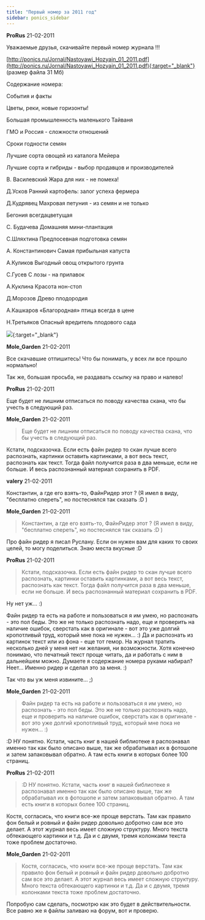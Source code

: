 ```yaml
---
title: "Первый номер за 2011 год"
sidebar: ponics_sidebar
---
```


**ProRus** 21-02-2011

Уважаемые друзья, скачивайте первый номер журнала !!!

[http://ponics.ru/Jornal/Nastoyawi_Hozyain_01_2011.pdf](http://ponics.ru/Jornal/Nastoyawi_Hozyain_01_2011.pdf){:target="_blank"} (размер файла 31 Мб)

Содержание номера:

События и факты

Цветы, реки, новые горизонты!

Большая промышленность маленького Тайваня

ГМО и Россия - сложности отношений

Сроки годности семян

Лучшие сорта овощей из каталога Мейера

Лучшие сорта и гибриды - выбор продавцов и производителей 

B. Василевский Жара для них - не помеха!

Д.Усков Ранний картофель: залог успеха фермера

Д.Кудрявец Махровая петуния - из семян и не только

Бегония всегдацветущая

C. Будачева Домашняя мини-плантация

С.Шляхтина Предпосевная подготовка семян

А. Константинович Самая прибыльная капуста

А.Куликов Выгодный овощ открытого грунта

С.Гусев С лозы - на прилавок

А.Куклина Красота нон-стоп

Д.Морозов Древо плодородия

А.Кашкаров «Благородная» птица всегда в цене

Н.Третьяков Опасный вредитель плодового сада

[![](/attachimages/5922_nasthoz.jpg)](https://t.me/ponics_ru_files/4859){:target="_blank"}

**Mole_Garden** 21-02-2011

Все скачавшие отпишитесь! Что бы понимать, у всех ли все прошло нормально! 

Так же, большая просьба, не раздавать ссылку на право и налево!


**ProRus** 21-02-2011

Еще будет не лишним отписаться по поводу качества скана, что бы учесть в следующий раз.


**Mole_Garden** 21-02-2011

> Еще будет не лишним отписаться по поводу качества скана, что бы учесть в следующий раз.

Кстати, подсказочка. Если есть файн ридер то скан лучше всего распознать, картинки оставить картинками, а вот весь текст, распознать как текст. Тогда файл получится раза в два меньше, если не больше. И весь распознанный материал сохранить в PDF. 


**valery** 21-02-2011

Константин, а где его взять-то, ФайнРидер этот ? (Я имел в виду, "бесплатно спереть", но постеснялся так сказать :D )


**Mole_Garden** 21-02-2011

> Константин, а где его взять-то, ФайнРидер этот ? (Я имел в виду, "бесплатно спереть", но постеснялся так сказать :D )

Про файн ридер я писал Руслану. Если он нужен вам для каких то своих целей, то могу поделиться. Знаю места вкусные :D


**ProRus** 21-02-2011

> Кстати, подсказочка. Если есть файн ридер то скан лучше всего распознать, картинки оставить картинками, а вот весь текст, распознать как текст. Тогда файл получится раза в два меньше, если не больше. И весь распознанный материал сохранить в PDF.

Ну нет уж... :)

Файн ридер та есть на работе и пользоваться я им умею, но распознать - это пол беды. Это же не только распознать надо, еще и проверить на наличие ошибок, сверстать как в оригинале - вот это уже долгий кропотливый труд, который мне пока не нужен... :) Да и распознать из картинок текст или из фона - еще тот гемор. На журнал тратить несколько дней у меня нет ни желания, ни возможности. Хотя конечно понимаю, что печатный текст проще читать, да и работать с ним в дальнейшем можно. Думаете я содержание номера руками набирал? Неет... Именно ридер и сделал это за меня. :)

Так что вы уж меня извините... ;)


**Mole_Garden** 21-02-2011

> Файн ридер та есть на работе и пользоваться я им умею, но распознать - это пол беды. Это же не только распознать надо, еще и проверить на наличие ошибок, сверстать как в оригинале - вот это уже долгий кропотливый труд, который мне пока не нужен... :) 

 :D НУ понятно. Кстати, часть книг в нашей библиотеке я распознавал именно так как было описано выше, так же обрабатывал их в фотошопе и затем запаковывал обратно. А там есть книги в которых более 100 страниц.


**ProRus** 21-02-2011

> :D НУ понятно. Кстати, часть книг в нашей библиотеке я распознавал именно так как было описано выше, так же обрабатывал их в фотошопе и затем запаковывал обратно. А там есть книги в которых более 100 страниц.

Костя, согласись, что книги все-же проще верстать. Там как правило фон белый и ровный и файн ридер довольно добротно сам все это делает. А этот журнал весь имеет сложную структуру. Много текста обтекающего картинки и т.д. Да и с двумя, тремя колонками текста тоже проблем достаточно.


**Mole_Garden** 21-02-2011

> Костя, согласись, что книги все-же проще верстать. Там как правило фон белый и ровный и файн ридер довольно добротно сам все это делает. А этот журнал весь имеет сложную структуру. Много текста обтекающего картинки и т.д. Да и с двумя, тремя колонками текста тоже проблем достаточно.

Попробую сам сделать, посмотрю как это будет в действительности. Все равно же я файлы заливаю на форум, вот и проверю.


